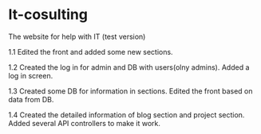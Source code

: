 # It-cosulting
The website for help with IT (test version)

1.1 Edited the front and added some new sections.

1.2 Created the log in for admin and DB with users(olny admins). Added a log in screen.

1.3 Created some DB for information in sections. Edited the front based on data from DB.

1.4 Created the detailed information of blog section and project section. Added several API controllers to make it work.
